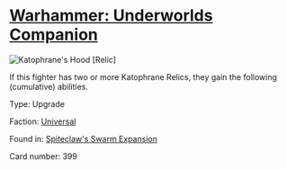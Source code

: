 # [Warhammer: Underworlds Companion](https://guidokessels.github.io/wh-underworlds)

  

![Katophrane's Hood [Relic]](https://warhammerunderworlds.com/wp-content/uploads/sites/6/2018/02/399_ENG.png)

If this fighter has two or more Katophrane Relics, they gain the following (cumulative) abilities.

Type: Upgrade

Faction: [Universal](https://guidokessels.github.io/wh-underworlds/factions/universal)

Found in: [Spiteclaw's Swarm Expansion](https://guidokessels.github.io/wh-underworlds/locations/spiteclaws-swarm-expansion)

Card number: 399
